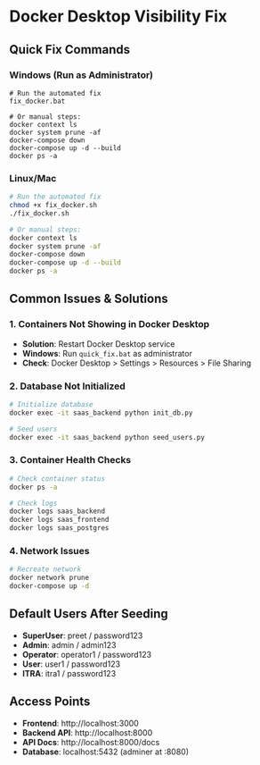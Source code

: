 # Docker Desktop Visibility Fix

## Quick Fix Commands

### Windows (Run as Administrator)
```batch
# Run the automated fix
fix_docker.bat

# Or manual steps:
docker context ls
docker system prune -af
docker-compose down
docker-compose up -d --build
docker ps -a
```

### Linux/Mac
```bash
# Run the automated fix
chmod +x fix_docker.sh
./fix_docker.sh

# Or manual steps:
docker context ls
docker system prune -af
docker-compose down
docker-compose up -d --build
docker ps -a
```

## Common Issues & Solutions

### 1. Containers Not Showing in Docker Desktop
- **Solution**: Restart Docker Desktop service
- **Windows**: Run `quick_fix.bat` as administrator
- **Check**: Docker Desktop > Settings > Resources > File Sharing

### 2. Database Not Initialized
```bash
# Initialize database
docker exec -it saas_backend python init_db.py

# Seed users
docker exec -it saas_backend python seed_users.py
```

### 3. Container Health Checks
```bash
# Check container status
docker ps -a

# Check logs
docker logs saas_backend
docker logs saas_frontend
docker logs saas_postgres
```

### 4. Network Issues
```bash
# Recreate network
docker network prune
docker-compose up -d
```

## Default Users After Seeding
- **SuperUser**: preet / password123
- **Admin**: admin / admin123  
- **Operator**: operator1 / password123
- **User**: user1 / password123
- **ITRA**: itra1 / password123

## Access Points
- **Frontend**: http://localhost:3000
- **Backend API**: http://localhost:8000
- **API Docs**: http://localhost:8000/docs
- **Database**: localhost:5432 (adminer at :8080)